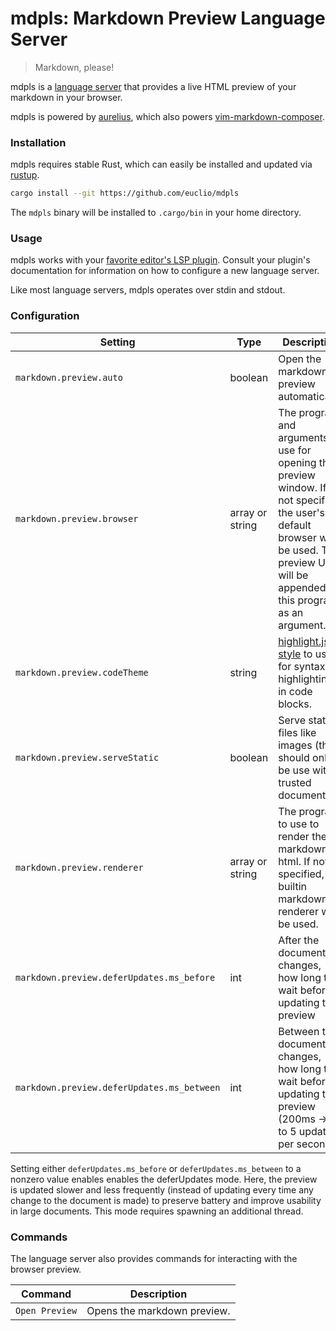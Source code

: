 # mdpls: Markdown Preview Language Server

> Markdown, please!

mdpls is a [language server] that provides a live HTML preview of your markdown
in your browser.

mdpls is powered by [aurelius], which also powers [vim-markdown-composer].

### Installation

mdpls requires stable Rust, which can easily be installed and updated via
[rustup].

```sh
cargo install --git https://github.com/euclio/mdpls
```

The `mdpls` binary will be installed to `.cargo/bin` in your home directory.

### Usage

mdpls works with your [favorite editor's LSP plugin][lsp-tools]. Consult
your plugin's documentation for information on how to configure a new language
server.

Like most language servers, mdpls operates over stdin and stdout.

### Configuration

| Setting | Type | Description | Default
| - | - | - | -
| `markdown.preview.auto` | boolean | Open the markdown preview automatically. | `true`
| `markdown.preview.browser` | array or string | The program and arguments to use for opening the preview window. If not specified, the user's default browser will be used. The preview URL will be appended to this program as an argument. | None
| `markdown.preview.codeTheme` | string | [highlight.js style] to use for syntax highlighting in code blocks. | `github`
| `markdown.preview.serveStatic` | boolean | Serve static files like images (this should only be use with trusted documents) | `false`
| `markdown.preview.renderer` | array or string | The program to use to render the markdown to html. If not specified, the builtin markdown renderer will be used. | None
| `markdown.preview.deferUpdates.ms_before` | int | After the document changes, how long to wait before updating the preview | 0
| `markdown.preview.deferUpdates.ms_between` | int | Between two document changes, how long to wait before updating the preview (200ms -> up to 5 updates per second) | 0

Setting either `deferUpdates.ms_before` or `deferUpdates.ms_between` to a nonzero value enables enables the deferUpdates mode. Here, the preview is updated slower and less frequently (instead of updating every time any change to the document is made) to preserve battery and improve usability in large documents. This mode requires spawning an additional thread.

### Commands

The language server also provides commands for interacting with the browser preview.

| Command | Description
| - | -
| `Open Preview` | Opens the markdown preview.

[language server]: https://microsoft.github.io/language-server-protocol/
[aurelius]: https://github.com/euclio/aurelius
[vim-markdown-composer]: https://github.com/euclio/vim-markdown-composer
[rustup]: https://rustup.rs
[lsp-tools]: https://microsoft.github.io/language-server-protocol/implementors/tools/
[highlight.js style]: https://highlightjs.org/static/demo/
